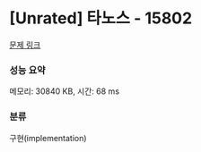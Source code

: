 # [Unrated] 타노스 - 15802 

[문제 링크](https://www.acmicpc.net/problem/15802) 

### 성능 요약

메모리: 30840 KB, 시간: 68 ms

### 분류

구현(implementation)

